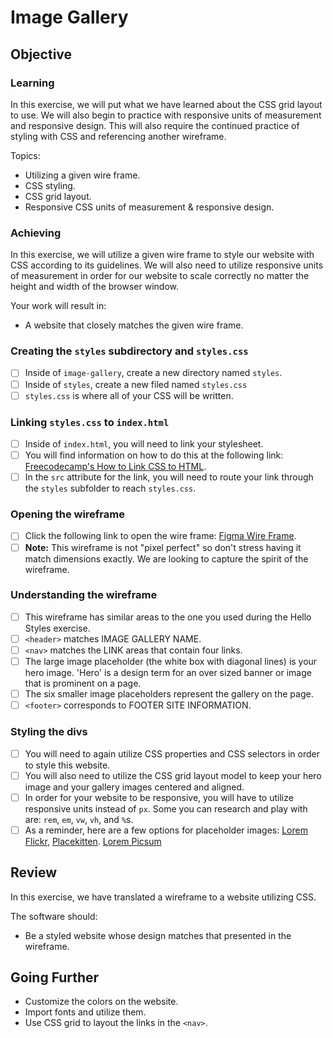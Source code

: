 # Image Gallery

## Objective

### Learning

In this exercise, we will put what we have learned about the CSS grid layout to use. We will also begin to practice with responsive units of measurement and responsive design. This will also require the continued practice of styling with CSS and referencing another wireframe. 

Topics:

- Utilizing a given wire frame.
- CSS styling.
- CSS grid layout.
- Responsive CSS units of measurement & responsive design.

### Achieving

In this exercise, we will utilize a given wire frame to style our website with CSS according to its guidelines. We will also need to utilize responsive units of measurement in order for our website to scale correctly no matter the height and width of the browser window.

Your work will result in:

- A website that closely matches the given wire frame.


### Creating the `styles` subdirectory and `styles.css`
- [ ] Inside of `image-gallery`, create a new directory named `styles`.
- [ ] Inside of `styles`, create a new filed named `styles.css`
- [ ] `styles.css` is where all of your CSS will be written.

### Linking `styles.css` to `index.html`
- [ ] Inside of `index.html`, you will need to link your stylesheet.
- [ ] You will find information on how to do this at the following link: [Freecodecamp's How to Link CSS to HTML](https://www.freecodecamp.org/news/external-css-stylesheets-how-to-link-css-to-html-and-import-into-head/).
- [ ] In the `src` attribute for the link, you will need to route your link through the `styles` subfolder to reach `styles.css`.

### Opening the wireframe

- [ ] Click the following link to open the wire frame: [Figma Wire Frame](https://www.figma.com/file/4aMSQ25zzEVDr3l3yq1FVc/image-gallery?node-id=0%3A1).
- [ ] **Note:** This wireframe is not "pixel perfect" so don't stress having it match dimensions exactly. We are looking to capture the spirit of the wireframe.

### Understanding the wireframe

- [ ] This wireframe has similar areas to the one you used during the Hello Styles exercise.
- [ ] `<header>` matches IMAGE GALLERY NAME.
- [ ] `<nav>` matches the LINK areas that contain four links.
- [ ] The large image placeholder (the white box with diagonal lines) is your hero image. 'Hero' is a design term for an over sized banner or image that is prominent on a page.
- [ ] The six smaller image placeholders represent the gallery on the page.
- [ ]  `<footer>` corresponds to FOOTER SITE INFORMATION.

### Styling the divs

- [ ] You will need to again utilize CSS properties and CSS selectors in order to style this website.
- [ ] You will also need to utilize the CSS grid layout model to keep your hero image and your gallery images centered and aligned.
- [ ] In order for your website to be responsive, you will have to utilize responsive units instead of `px`. Some you can research and play with are: `rem`, `em`, `vw`, `vh`, and `%`s.
- [ ] As a reminder, here are a few options for placeholder images: [Lorem Flickr](https://loremflickr.com/), [Placekitten](https://placekitten.com/). [Lorem Picsum](https://picsum.photos/)

## Review

In this exercise, we have translated a wireframe to a website utilizing CSS.

The software should:

- Be a styled website whose design matches that presented in the wireframe.

## Going Further

- Customize the colors on the website.
- Import fonts and utilize them.
- Use CSS grid to layout the links in the `<nav>`.
